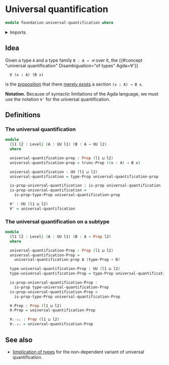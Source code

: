 # Universal quantification

```agda
module foundation.universal-quantification where
```

<details><summary>Imports</summary>

```agda
open import foundation.decidable-types
open import foundation.dependent-pair-types
open import foundation.inhabited-types
open import foundation.propositional-truncations
open import foundation.universe-levels

open import foundation-core.cartesian-product-types
open import foundation-core.coproduct-types
open import foundation-core.decidable-propositions
open import foundation-core.empty-types
open import foundation-core.equivalences
open import foundation-core.function-types
open import foundation-core.propositions
```

</details>

## Idea

Given a type `A` and a type family `B : A → 𝒰` over it, the
{{#concept "universal quantification" Disambiguation="of types" Agda=∀'}}

```text
  ∀ (x : A) (B x)
```

is the [proposition](foundation-core.propositions.md) that there
[merely exists](foundation.inhabited-types.md) a section `(x : A) → B x`.

**Notation.** Because of syntactic limitations of the Agda language, we must use
the notation `∀'` for the universal quantification.

## Definitions

### The universal quantification

```agda
module _
  {l1 l2 : Level} (A : UU l1) (B : A → UU l2)
  where

  universal-quantification-prop : Prop (l1 ⊔ l2)
  universal-quantification-prop = trunc-Prop ((x : A) → B x)

  universal-quantification : UU (l1 ⊔ l2)
  universal-quantification = type-Prop universal-quantification-prop

  is-prop-universal-quantification : is-prop universal-quantification
  is-prop-universal-quantification =
    is-prop-type-Prop universal-quantification-prop

  ∀' : UU (l1 ⊔ l2)
  ∀' = universal-quantification
```

### The universal quantification on a subtype

```agda
module _
  {l1 l2 : Level} (A : UU l1) (B : A → Prop l2)
  where

  universal-quantification-Prop : Prop (l1 ⊔ l2)
  universal-quantification-Prop =
    universal-quantification-prop A (type-Prop ∘ B)

  type-universal-quantification-Prop : UU (l1 ⊔ l2)
  type-universal-quantification-Prop = type-Prop universal-quantification-Prop

  is-prop-universal-quantification-Prop :
    is-prop type-universal-quantification-Prop
  is-prop-universal-quantification-Prop =
    is-prop-type-Prop universal-quantification-Prop

  ∀-Prop : Prop (l1 ⊔ l2)
  ∀-Prop = universal-quantification-Prop

  ∀₍₋₁₎ : Prop (l1 ⊔ l2)
  ∀₍₋₁₎ = universal-quantification-Prop
```

## See also

- [Iimplication of types](foundation.implication.md) for the non-dependent
  variant of universal quantification.
